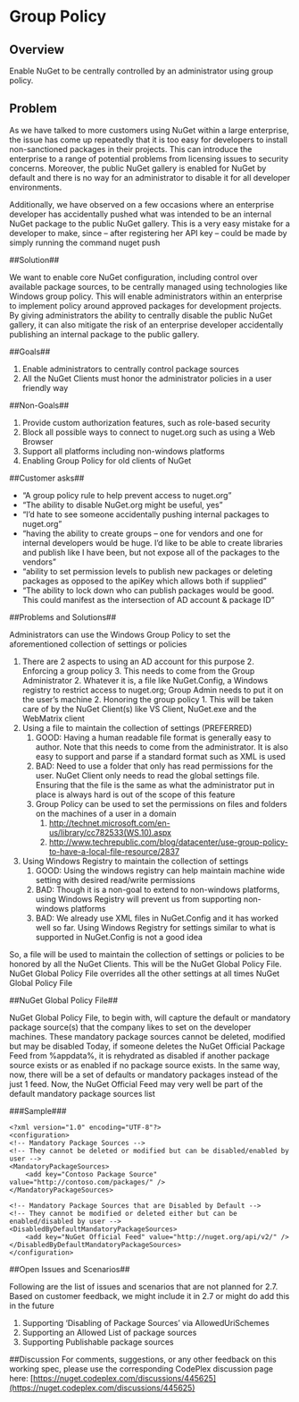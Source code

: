 # Group Policy #

## Overview ##
Enable NuGet to be centrally controlled by an administrator using group policy.

## Problem ##
As we have talked to more customers using NuGet within a large enterprise, the issue has come up repeatedly that it is too easy for developers to install non-sanctioned packages in their projects. This can introduce the enterprise to a range of potential problems from licensing issues to security concerns. Moreover, the public NuGet gallery is enabled for NuGet by default and there is no way for an administrator to disable it for all developer environments.

Additionally, we have observed on a few occasions where an enterprise developer has accidentally pushed what was intended to be an internal NuGet package to the public NuGet gallery. This is a very easy mistake for a developer to make, since – after registering her API key – could be made by simply running the command nuget push <package>

##Solution##

We want to enable core NuGet configuration, including control over available package sources, to be centrally managed using technologies like Windows group policy. This will enable administrators within an enterprise to implement policy around approved packages for development projects. By giving administrators the ability to centrally disable the public NuGet gallery, it can also mitigate the risk of an enterprise developer accidentally publishing an internal package to the public gallery.

##Goals##
1.	Enable administrators to centrally control package sources
2.	All the NuGet Clients must honor the administrator policies in a user friendly way

##Non-Goals##
1. Provide custom authorization features, such as role-based security
2. Block all possible ways to connect to nuget.org such as using a Web Browser
3. Support all platforms including non-windows platforms
4. Enabling Group Policy for old clients of NuGet

##Customer asks##


- “A group policy rule to help prevent access to nuget.org”
- “The ability to disable NuGet.org might be useful, yes”
- “I’d hate to see someone accidentally pushing internal packages to nuget.org”
- “having the ability to create groups – one for vendors and one for internal developers would be huge.  I’d like to be able to create libraries and publish like I have been, but not expose all of the packages to the vendors”
- “ability to set permission levels to publish new packages or deleting packages as opposed to the apiKey which allows both if supplied”
- “The ability to lock down who can publish packages would be good. This could manifest as the intersection of AD account & package ID”

##Problems and Solutions##

Administrators can use the Windows Group Policy to set the aforementioned collection of settings or policies

1.	There are 2 aspects to using an AD account for this purpose
	2.	Enforcing a group policy
		3.	This needs to come from the Group Administrator
		2.	Whatever it is, a file like NuGet.Config, a Windows registry to restrict access to nuget.org; Group Admin needs to put it on the user’s machine
	2.	Honoring the group policy
		1.	This will be taken care of by the NuGet Client(s) like VS Client, NuGet.exe and the WebMatrix client
2.	Using a file to maintain the collection of settings (PREFERRED)
	1.	GOOD: Having a human readable file format is generally easy to author. Note that this needs to come from the administrator. It is also easy to support and parse if a standard format such as XML is used
	2.	BAD: Need to use a folder that only has read permissions for the user. NuGet Client only needs to read the global settings file. Ensuring that the file is the same as what the administrator put in place is always hard is out of the scope of this feature
	3.	Group Policy can be used to set the permissions on files and folders on the machines of a user in a domain
		1.	http://technet.microsoft.com/en-us/library/cc782533(WS.10).aspx
		2.	http://www.techrepublic.com/blog/datacenter/use-group-policy-to-have-a-local-file-resource/2837
3.	Using Windows Registry to maintain the collection of settings
	1.	GOOD: Using the windows registry can help maintain machine wide setting with desired read/write permissions
	2.	BAD: Though it is a non-goal to extend to non-windows platforms, using Windows Registry will prevent us from supporting non-windows platforms
	3.	BAD: We already use XML files in NuGet.Config and it has worked well so far. Using Windows Registry for settings similar to what is supported in NuGet.Config is not a good idea

So, a file will be used to maintain the collection of settings or policies to be honored by all the NuGet Clients. This will be the NuGet Global Policy File. NuGet Global Policy File overrides all the other settings at all times
NuGet Global Policy File

##NuGet Global Policy File##

NuGet Global Policy File, to begin with, will capture the default or mandatory package source(s) that the company likes to set on the developer machines. These mandatory package sources cannot be deleted, modified but may be disabled
Today, if someone deletes the NuGet Official Package Feed from %appdata%, it is rehydrated as disabled if another package source exists or as enabled if no package source exists. In the same way, now, there will be a set of defaults or mandatory packages instead of the just 1 feed. Now, the NuGet Official Feed may very well be part of the default mandatory package sources list

###Sample###

	<?xml version="1.0" encoding="UTF-8"?>
	<configuration>
	<!-- Mandatory Package Sources -->
	<!-- They cannot be deleted or modified but can be disabled/enabled by user -->
	<MandatoryPackageSources>
		<add key="Contoso Package Source" value="http://contoso.com/packages/" />
	</MandatoryPackageSources>

	<!-- Mandatory Package Sources that are Disabled by Default -->
	<!-- They cannot be modified or deleted either but can be enabled/disabled by user -->
	<DisabledByDefaultMandatoryPackageSources>
		<add key="NuGet Official Feed" value="http://nuget.org/api/v2/" />
	</DisabledByDefaultMandatoryPackageSources>
	</configuration>


##Open Issues and Scenarios##

Following are the list of issues and scenarios that are not planned for 2.7. Based on customer feedback, we might include it in 2.7 or might do add this in the future

1. Supporting ‘Disabling of Package Sources’ via AllowedUriSchemes
1. Supporting an Allowed List of package sources
1. Supporting Publishable package sources

##Discussion
For comments, suggestions, or any other feedback on this working spec, please use the corresponding CodePlex discussion page here:
[https://nuget.codeplex.com/discussions/445625](https://nuget.codeplex.com/discussions/445625)
